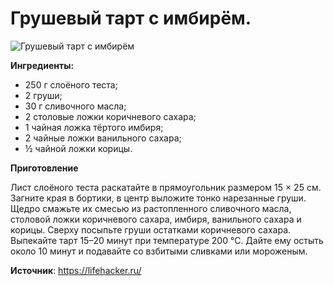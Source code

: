 # Грушевый тарт с имбирём.

![Грушевый тарт с имбирём](/images/Kulinar/Vipechka/tart-grusha-imbir.jpg 'Грушевый тарт с имбирём')

**Ингредиенты:**

- 250 г слоёного теста;
- 2 груши;
- 30 г сливочного масла;
- 2 столовые ложки коричневого сахара;
- 1 чайная ложка тёртого имбиря;
- 2 чайные ложки ванильного сахара;
- ½ чайной ложки корицы.

**Приготовление**

Лист слоёного теста раскатайте в прямоугольник размером 15 × 25 см. Загните края в бортики, в центр выложите тонко нарезанные груши. Щедро смажьте их смесью из растопленного сливочного масла, столовой ложки коричневого сахара, имбиря, ванильного сахара и корицы. Сверху посыпьте груши остатками коричневого сахара. Выпекайте тарт 15–20 минут при температуре 200 °С. Дайте ему остыть около 10 минут и подавайте со взбитыми сливками или мороженым.

**Источник**: https://lifehacker.ru/
